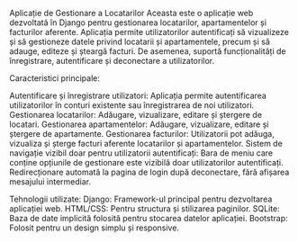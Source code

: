 Aplicație de Gestionare a Locatarilor
Aceasta este o aplicație web dezvoltată în Django pentru gestionarea locatarilor, apartamentelor și facturilor aferente. Aplicația permite utilizatorilor autentificați să vizualizeze și să gestioneze datele privind locatarii și apartamentele, precum și să adauge, editeze și șteargă facturi. De asemenea, suportă funcționalități de înregistrare, autentificare și deconectare a utilizatorilor.

Caracteristici principale:

Autentificare și înregistrare utilizatori: Aplicația permite autentificarea utilizatorilor în conturi existente sau înregistrarea de noi utilizatori.
Gestionarea locatarilor: Adăugare, vizualizare, editare și ștergere de locatari.
Gestionarea apartamentelor: Adăugare, vizualizare, editare și ștergere de apartamente.
Gestionarea facturilor: Utilizatorii pot adăuga, vizualiza și șterge facturi aferente locatarilor și apartamentelor.
Sistem de navigație vizibil doar pentru utilizatorii autentificați: Bara de meniu care conține opțiunile de gestionare este vizibilă doar utilizatorilor autentificați.
Redirecționare automată la pagina de login după deconectare, fără afișarea mesajului intermediar.

Tehnologii utilizate:
Django: Framework-ul principal pentru dezvoltarea aplicației web.
HTML/CSS: Pentru structura și stilizarea paginilor.
SQLite: Baza de date implicită folosită pentru stocarea datelor aplicației.
Bootstrap: Folosit pentru un design simplu și responsive.

